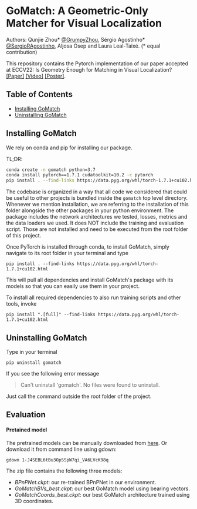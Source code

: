 # GoMatch: A Geometric-Only Matcher for Visual Localization

Authors: Qunjie Zhou* [@GrumpyZhou](https://github.com/GrumpyZhou), Sérgio Agostinho* [@SergioRAgostinho](https://github.com/SergioRAgostinho), Aljosa Osep and Laura Leal-Taixé. (* equal contribution)

This repository contains the Pytorch implementation of our paper accepted at ECCV22: Is Geometry Enough for Matching in Visual Localization? [[Paper]](https://arxiv.org/pdf/2203.12979.pdf) [[Video]](https://youtu.be/wgAOJlb2uD4) [[Poster]](https://drive.google.com/file/d/1q_817QudISWF-LR5MtA9aL-vddUuGHpu/view?usp=sharing).


## Table of Contents

- [Installing GoMatch](#installing-gomatch)
- [Uninstalling GoMatch](#uninstalling-gomatch)

## Installing GoMatch

We rely on conda and pip for installing our package.

TL;DR:
```bash
conda create -n gomatch python=3.7
conda install pytorch==1.7.1 cudatoolkit=10.2 -c pytorch
pip install . --find-links https://data.pyg.org/whl/torch-1.7.1+cu102.html
```

The codebase is organized in a way that all code we considered that could be useful to other projects is bundled inside the `gomatch` top level directory. Whenever we mention installation, we are referring to the installation of this folder alongside the other packages in your python environment. The package includes the network architectures we tested, losses, metrics and the data loaders we used. It does NOT include the training and evaluation script. Those are not installed and need to be executed from the root folder of this project.

Once PyTorch is installed through conda, to install GoMatch, simply navigate to its root folder in your terminal and type
```
pip install . --find-links https://data.pyg.org/whl/torch-1.7.1+cu102.html
```

This will pull all dependencies and install GoMatch's package with its models so that you can easily use them in your project.

To install all required dependencies to also run training scripts and other tools, invoke
```
pip install ".[full]" --find-links https://data.pyg.org/whl/torch-1.7.1+cu102.html
```


## Uninstalling GoMatch

Type in your terminal
```
pip uninstall gomatch
```
If you see the following error message
> Can't uninstall 'gomatch'. No files were found to uninstall.

Just call the command outside the root folder of the project.

## Evaluation

#### Pretained model
The pretrained models can be manually downloaded from [here](https://drive.google.com/file/d/1-J4SEBL6tBu3OpSSpW7qi_VA6LVcK98q/view?usp=sharing).
Or download it from command line using gdown:
```
gdown 1-J4SEBL6tBu3OpSSpW7qi_VA6LVcK98q
```
The zip file contains the following three models:
- _BPnPNet.ckpt_: our re-trained BPnPNet in our environment.
- _GoMatchBVs_best.ckpt_: our best GoMatch model using bearing vectors.
- _GoMatchCoords_best.ckpt_: our best GoMatch architecture trained using 3D coordinates.
